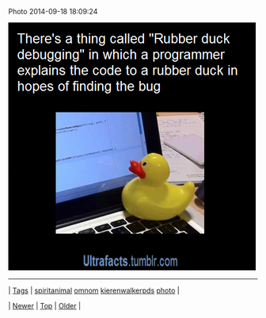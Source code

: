 <!--
title: Photo 2014-09-18 18
date: 2020-06-28T15:27:00.385Z
tags: spiritanimal, omnom, kierenwalkerpds, photo
-->


Photo 2014-09-18 18:09:24

![](97823147749-0.png)

<!--BOTTOM-POST-NAVIGATION-->
---

| [Tags](tags.md) | [spiritanimal](tag-spiritanimal.md) [omnom](tag-omnom.md) [kierenwalkerpds](tag-kierenwalkerpds.md) [photo](tag-photo.md) |

| [Newer](97822840269.md) | [Top](index.md) | [Older](97837553334.md) |